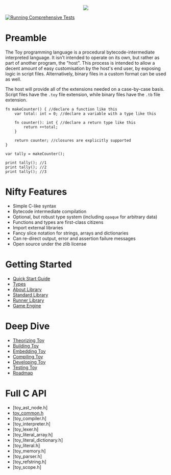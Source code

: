 <p align="center">
  <image src="toylogo.png" />
</p>

[![Running Comprehensive Tests](https://github.com/Ratstail91/Toy/actions/workflows/c-cpp.yml/badge.svg)](https://github.com/Ratstail91/Toy/actions/workflows/c-cpp.yml)

# Preamble

The Toy programming language is a procedural bytecode-intermediate interpreted language. It isn't intended to operate on its own, but rather as part of another program, the "host". This process is intended to allow a decent amount of easy customisation by the host's end user, by exposing logic in script files. Alternatively, binary files in a custom format can be used as well.

The host will provide all of the extensions needed on a case-by-case basis. Script files have the `.toy` file extension, while binary files have the `.tb` file extension.

```
fn makeCounter() { //declare a function like this
	var total: int = 0; //declare a variable with a type like this

	fn counter(): int { //declare a return type like this
		return ++total;
	}

	return counter; //closures are explicitly supported
}

var tally = makeCounter();

print tally(); //1
print tally(); //2
print tally(); //3
```

# Nifty Features

* Simple C-like syntax
* Bytecode intermediate compilation
* Optional, but robust type system (including `opaque` for arbitrary data)
* Functions and types are first-class citizens
* Import external libraries
* Fancy slice notation for strings, arrays and dictionaries
* Can re-direct output, error and assertion failure messages
* Open source under the zlib license

# Getting Started

* [Quick Start Guide](getting-started/quick-start-guide)
* [Types](getting-started/types)
* [About Library](getting-started/about-library)
* [Standard Library](getting-started/standard-library)
* [Runner Library](getting-started/runner-library)
* [Game Engine](getting-started/game-engine)

# Deep Dive

* [Theorizing Toy](deep-dive/theorizing-toy)
* [Building Toy](deep-dive/building-toy)
* [Embedding Toy](deep-dive/embedding-toy)
* [Compiling Toy](deep-dive/compiling-toy)
* [Developing Toy](deep-dive/developing-toy)
* [Testing Toy](deep-dive/testing-toy)
* [Roadmap](deep-dive/roadmap)

# Full C API

* [toy_ast_node.h]
* [toy_common.h](c-api/toy_common_h.md)
* [toy_compiler.h]
* [toy_interpreter.h]
* [toy_lexer.h]
* [toy_literal_array.h]
* [toy_literal_dictionary.h]
* [toy_literal.h]
* [toy_memory.h]
* [toy_parser.h]
* [toy_refstring.h]
* [toy_scope.h]

